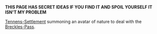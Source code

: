 **THIS PAGE HAS SECRET IDEAS IF YOU FIND IT AND SPOIL YOURSELF IT ISN'T MY PROBLEM**

[Tennens-Settlement](Tennens-Settlement) summoning an avatar of nature to deal with the [Breckles-Pass](Breckles-Pass).


